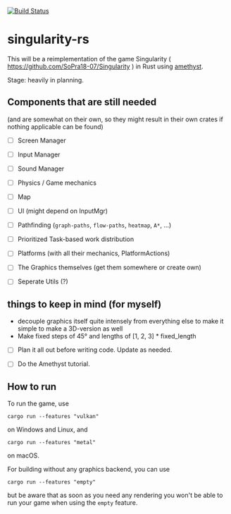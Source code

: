[![Build Status](https://travis-ci.com/singularity-rs/singularity-rs.svg?branch=master)](https://travis-ci.com/singularity-rs/singularity-rs)

# singularity-rs
This will be a reimplementation of the game Singularity ( https://github.com/SoPra18-07/Singularity ) in Rust using [amethyst](https://amethyst.rs/).

Stage: heavily in planning.


## Components that are still needed
(and are somewhat on their own, so they might result in their own crates if nothing applicable can be found)

<!-- - [ ] Units/Sprites (including health-system, spawn till death) -->
- [ ] Screen Manager
- [ ] Input Manager
- [ ] Sound Manager
- [ ] Physics / Game mechanics
- [ ] Map
- [ ] UI (might depend on InputMgr)
- [ ] Pathfinding (`graph-paths`, `flow-paths`, `heatmap`, `A*`, ...)
- [ ] Prioritized Task-based work distribution
- [ ] Platforms (with all their mechanics, PlatformActions)
- [ ] The Graphics themselves (get them somewhere or create own)
- [ ] Seperate Utils (?)



## things to keep in mind (for myself)

- decouple graphics itself quite intensely from everything else to make it simple to make a 3D-version as well
- Make fixed steps of 45° and lengths of [1, 2, 3] * fixed_length
- [ ] Plan it all out before writing code. Update as needed.
- [ ] Do the Amethyst tutorial.




## How to run

To run the game, use

```
cargo run --features "vulkan"
```

on Windows and Linux, and

```
cargo run --features "metal"
```

on macOS.

For building without any graphics backend, you can use

```
cargo run --features "empty"
```

but be aware that as soon as you need any rendering you won't be able to run your game when using
the `empty` feature.
